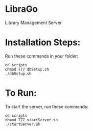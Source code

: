 # LibraGo
Library Management Server
# Installation Steps:
Run these commands in your folder:
```
cd scripts
chmod 777 dbSetup.sh
./dbSetup.sh
```
# To Run:
To start the server, run these commands:
```
cd scripts
chmod 777 startServer.sh
./startServer.sh
```
